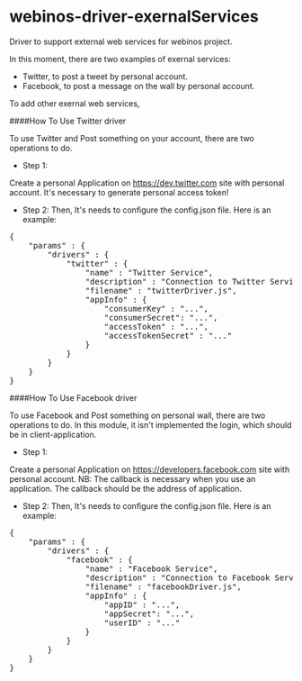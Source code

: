 webinos-driver-exernalServices
==============================

Driver to support external web services for webinos project.

In this moment, there are two examples of exernal services:
- Twitter, to post a tweet by personal account.
- Facebook, to post a message on the wall by personal account.

To add other exernal web services, 

####How To Use Twitter driver

To use Twitter and Post something on your account, there are two operations to do.

- Step 1:

Create a personal Application on https://dev.twitter.com site with personal account.
It's necessary to generate personal access token!

- Step 2:
Then, It's needs to configure the config.json file. Here is an example:
<pre>
{
	"params" : {
		"drivers" : {
			"twitter" : {
				"name" : "Twitter Service",
				"description" : "Connection to Twitter Service to post a tweet",
				"filename" : "twitterDriver.js",
				"appInfo" : {
					"consumerKey" : "...",
					"consumerSecret": "...",
					"accessToken" : "...",
					"accessTokenSecret" : "..."
				}
			}
		}
	}
}
</pre>


####How To Use Facebook driver

To use Facebook and Post something on personal wall, there are two operations to do.
In this module, it isn't implemented the login, which should be in client-application.

- Step 1:

Create a personal Application on https://developers.facebook.com site with personal account.
NB: The callback is necessary when you use an application. The callback should be the address of application.

- Step 2:
Then, It's needs to configure the config.json file. Here is an example:
<pre>
{
	"params" : {
		"drivers" : {
			"facebook" : {
				"name" : "Facebook Service",
				"description" : "Connection to Facebook Service to post a message on the wall",
				"filename" : "facebookDriver.js",
				"appInfo" : {
					"appID" : "...",
					"appSecret": "...",
					"userID" : "..."
				}
			}
		}
	}
}
</pre>